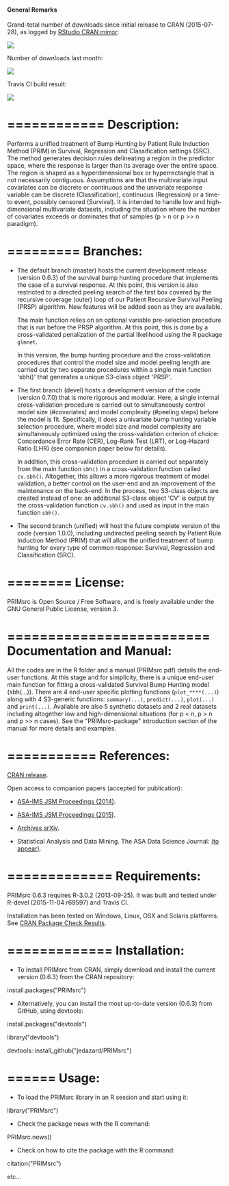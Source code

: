 #### General Remarks

Grand-total number of downloads since initial release to CRAN (2015-07-28), as logged by [RStudio CRAN mirror](http://cran-logs.rstudio.com/):

![](http://cranlogs.r-pkg.org/badges/grand-total/PRIMsrc) 

Number of downloads last month:

![](http://cranlogs.r-pkg.org/badges/PRIMsrc)

Travis CI build result: 

![](https://travis-ci.org/jedazard/PRIMsrc.svg)

============
Description:
============
Performs a unified treatment of Bump Hunting by Patient Rule Induction Method (PRIM) in Survival, Regression and Classification settings (SRC). The method generates decision rules delineating a region in the predictor space, where the response is larger than its average over the entire space. The region is shaped as a hyperdimensional box or hyperrectangle that is not necessarily contiguous. Assumptions are that the multivariate input covariates can be discrete or continuous and the univariate response variable can be discrete (Classification), continuous (Regression) or a time-to event, possibly censored (Survival). It is intended to handle low and high-dimensional multivariate datasets, including the situation where the number of covariates exceeds or dominates that of samples (p > n or p >> n paradigm).

=========
Branches:
=========
- The default branch (master) hosts the current development release (version 0.6.3) of the survival bump hunting procedure that implements the case of a survival response. At this point, this version is also restricted to a directed peeling search of the first box covered by the recursive coverage (outer) loop of our Patient Recursive Survival Peeling (PRSP) algorithm. New features will be added soon as they are available.

	The main function relies on an optional variable pre-selection procedure that is run before the PRSP algorithm. At this point, this is done by a cross-validated penalization of the partial likelihood using the R package `glmnet`.

	In this version, the bump hunting procedure and the cross-validation procedures that control the model size and model peeling length are carried out by two separate procedures within a single main function 'sbh()' that generates a unique S3-class object 'PRSP'.  


- The first branch (devel) hosts a development version of the code (version 0.7.0) that is more rigorous and modular. Here, a single internal cross-validation procedure is carried out to simultaneously control model size (#covariates) and model complexity (#peeling steps) before the model is fit. Specifically, it does a univariate bump hunting variable selection procedure, where model size and model complexity are simultaneously optimized using the cross-validation criterion of choice: Concordance Error Rate (CER), Log-Rank Test (LRT), or Log-Hazard Ratio (LHR) (see companion paper below for details).

	In addition, this cross-validation procedure is carried out separately from the main function `sbh()` in a cross-validation function called `cv.sbh()`. Altogether, this allows a more rigorous treatment of model validation, a better control on the user-end and an improvement of the maintenance on the back-end. In the process, two S3-class objects are created instead of one: an additional S3-class object 'CV' is output by the cross-validation function `cv.sbh()` and used as input in the main function `sbh()`. 


- The second branch (unified) will host the future complete version of the code (version 1.0.0), including undirected peeling search by Patient Rule Induction Method (PRIM) that will allow the unified treatment of bump hunting for every type of common response: Survival, Regression and Classification (SRC).

========
License:
========
PRIMsrc is Open Source / Free Software, and is freely available under the GNU General Public License, version 3.

=========================
Documentation and Manual: 
=========================
All the codes are in the R folder and a manual (PRIMsrc.pdf) details the end-user functions. At this stage and for simplicity, there is a unique end-user main function for fitting a cross-validated Survival Bump Hunting model (sbh(...)). There are 4 end-user specific plotting functions (`plot_****(...)`) along with 4 S3-generic functions: `summary(...)`, `predict(...)`, `plot(...)` and `print(...)`. Available are also 5 synthetic datasets and 2 real datasets including altogether low and high-dimensional situations (for p < n, p > n and p >> n cases). See the "PRIMsrc-package" introduction section of the manual for more details and examples.

===========
References:
===========
[CRAN release](https://cran.r-project.org/web/packages/PRIMsrc/index.html).

Open access to companion papers (accepted for publication):

- [ASA-IMS JSM Proceedings (2014)](https://www.amstat.org/membersonly/proceedings/2014/data/assets/pdf/312982_90342.pdf).

- [ASA-IMS JSM Proceedings (2015)](https://www.amstat.org/membersonly/proceedings/2015/data/assets/pdf/233927.pdf).

- [Archives arXiv](http://arxiv.org/abs/1501.03856).

- Statistical Analysis and Data Mining. The ASA Data Science Journal: [(to appear)](http://onlinelibrary.wiley.com/journal/10.1002/(ISSN)1932-1872).

=============
Requirements:
=============
PRIMsrc 0.6.3 requires R-3.0.2 (2013-09-25). It was built and tested under R-devel (2015-11-04 r69597) and Travis CI. 

Installation has been tested on Windows, Linux, OSX and Solaris platforms. See [CRAN Package Check Results](https://cran.r-project.org/web/checks/check_results_PRIMsrc.html).

=============
Installation: 
=============
- To install PRIMsrc from CRAN, simply download and install the current version (0.6.3) from the CRAN repository:

install.packages("PRIMsrc")

- Alternatively, you can install the most up-to-date version (0.6.3) from GitHub, using devtools:

install.packages("devtools")

library("devtools")

devtools::install_github("jedazard/PRIMsrc")

======
Usage: 
======
- To load the PRIMsrc library in an R session and start using it:

library("PRIMsrc")

- Check the package news with the R command:

PRIMsrc.news()

- Check on how to cite the package with the R command:

citation("PRIMsrc")

etc...
